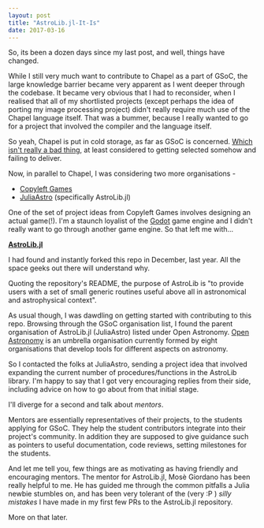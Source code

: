 ```yaml
---
layout: post
title: "AstroLib.jl-It-Is"
date: 2017-03-16
---
```


So, its been a dozen days since my last post, and well, things have changed.

While I still very much want to contribute to Chapel as a part of GSoC, the large knowledge barrier became very apparent as I went deeper through the codebase.
It became very obvious that I had to reconsider, when I realised that all of my shortlisted projects (except perhaps the idea of porting my image processing project) didn't really require much use of the Chapel language itself.
That was a bummer, because I really wanted to go for a project that involved the compiler and the language itself.

So yeah, Chapel is put in cold storage, as far as GSoC is concerned.
[Which isn't really a bad thing](http://write.flossmanuals.net/gsocstudentguide/finding-the-right-project/), at least considered to getting selected somehow and failing to deliver.

Now, in parallel to Chapel, I was considering two more organisations -
* [Copyleft Games](https://www.copyleftgames.org/)
* [JuliaAstro](https://github.com/JuliaAstro/) (specifically AstroLib.jl)

One of the set of project ideas from Copyleft Games involves designing an actual game(!). I'm a staunch loyalist of the [Godot](https://github.com/godotengine/godot) game engine and I didn't really want to go through another game engine. So that left me with...


**[AstroLib.jl](https://github.com/JuliaAstro/AstroLib.jl)**

I had found and instantly forked this repo in December, last year. All the space geeks out there will understand why.

Quoting the repository's README, the purpose of AstroLib is "to provide users with a set of small generic routines useful above all in astronomical and astrophysical context".

As usual though, I was dawdling on getting started with contributing to this repo.
Browsing through the GSoC organisation list, I found the parent organisation of AstroLib.jl (JuliaAstro) listed under Open Astronomy.
[Open Astronomy](http://openastronomy.org/) is an umbrella organisation currently formed by eight organisations that develop tools for different aspects on astronomy.

So I contacted the folks at JuliaAstro, sending a project idea that involved expanding the current number of procedures/functions in the AstroLib library.
I'm happy to say that I got very encouraging replies from their side, including advice on how to go about from that initial stage.

I'll diverge for a second and talk about *mentors*.

Mentors are essentially representatives of their projects, to the students applying for GSoC.
They help the student contributors integrate into their project's community. In addition they are supposed to give guidance such as pointers to useful documentation, code reviews, setting milestones for the students.

And let me tell you, few things are as motivating as having friendly and encouraging mentors.
The mentor for AstroLib.jl, Mosè Giordano has been really helpful to me.
He has guided me through the common pitfalls a Julia newbie stumbles on, and has been very tolerant of the (very :P ) *silly mistakes* I have made in my first few PRs to the AstroLib.jl repository.

More on that later.
